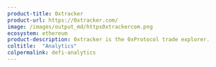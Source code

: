 ```yaml
---
product-title: 0xtracker
product-url: https://0xtracker.com/
image: /images/output_md/https0xtrackercom.png
ecosystem: ethereum
product-description: 0xtracker is the 0xProtocol trade explorer.
coltitle:  "Analytics"
colpermalink: defi-analytics
---
```

